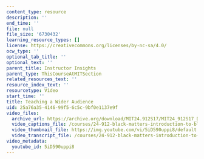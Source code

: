```yaml
---
content_type: resource
description: ''
end_time: ''
file: null
file_size: '6730432'
learning_resource_types: []
license: https://creativecommons.org/licenses/by-nc-sa/4.0/
ocw_type: ''
optional_tab_title: ''
optional_text: ''
parent_title: Instructor Insights
parent_type: ThisCourseAtMITSection
related_resources_text: ''
resource_index_text: ''
resourcetype: Video
start_time: ''
title: Teaching a Wider Audience
uid: 25a76a35-4146-99f5-6c5c-9bf0e1137e9f
video_files:
  archive_url: https://archive.org/download/MIT24.912S17/MIT24_912S17_DeGraff_Teaching_a_Wider_Audience_300k.mp4
  video_captions_file: /courses/24-912-black-matters-introduction-to-black-studies-spring-2017/a049690d6c9450f6a35467b48c640cfa_5iD590uppi8.vtt
  video_thumbnail_file: https://img.youtube.com/vi/5iD590uppi8/default.jpg
  video_transcript_file: /courses/24-912-black-matters-introduction-to-black-studies-spring-2017/2896c62c9963bcdfb7dca301531e14ec_5iD590uppi8.pdf
video_metadata:
  youtube_id: 5iD590uppi8
---
```

